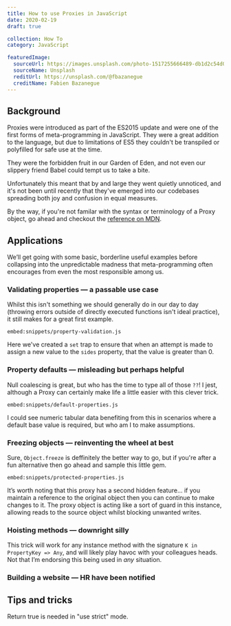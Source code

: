 ```yaml
---
title: How to use Proxies in JavaScript
date: 2020-02-19
draft: true

collection: How To
category: JavaScript

featuredImage:
  sourceUrl: https://images.unsplash.com/photo-1517255666489-db1d2c54d083
  sourceName: Unsplash
  reditUrl: https://unsplash.com/@fbazanegue
  creditName: Fabien Bazanegue
---
```


## Background

Proxies were introduced as part of the ES2015 update and were one of the first forms of meta-programming in JavaScript. They were a great addition to the language, but due to limitations of ES5 they couldn't be transpiled or polyfilled for safe use at the time.

They were the forbidden fruit in our Garden of Eden, and not even our slippery friend Babel could tempt us to take a bite.

Unfortunately this meant that by and large they went quietly unnoticed, and it's not been until recently that they've emerged into our codebases spreading both joy and confusion in equal measures.

By the way, if you're not familar with the syntax or terminology of a Proxy object, go ahead and checkout the [reference on MDN][1.1].

[1.1]: https://developer.mozilla.org/docs/Web/JavaScript/Reference/Global_Objects/Proxy

## Applications

We’ll get going with some basic, borderline useful examples before collapsing into the unpredictable madness that meta-programming often encourages from even the most responsible among us.

### Validating properties — a passable use case

Whilst this isn't something we should generally do in our day to day (throwing errors outside of directly executed functions isn't ideal practice), it still makes for a great first example.

`embed:snippets/property-validation.js`

Here we've created a `set` trap to ensure that when an attempt is made to assign a new value to the `sides` property, that the value is greater than 0.

### Property defaults — misleading but perhaps helpful

Null coalescing is great, but who has the time to type all of those `??`! I jest, although a Proxy can certainly make life a little easier with this clever trick.

`embed:snippets/default-properties.js`

I could see numeric tabular data benefiting from this in scenarios where a default base value is required, but who am I to make assumptions.

### Freezing objects — reinventing the wheel at best

Sure, `Object.freeze` is deffinitely the better way to go, but if you're after a fun alternative then go ahead and sample this little gem.

`embed:snippets/protected-properties.js`

It’s worth noting that this proxy has a second hidden feature... if you maintain a reference to the original object then you can continue to make changes to it. The proxy object is acting like a sort of guard in this instance, allowing reads to the source object whilst blocking unwanted writes.

### Hoisting methods — downright silly

This trick will work for any instance method with the signature `K in PropertyKey => Any`, and will likely play havoc with your colleagues heads. Not that I’m endorsing this being used in _any_ situation.

### Building a website — HR have been notified



## Tips and tricks

Return true is needed in "use strict" mode.
